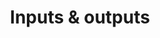 ---
title: Inputs & outputs
description: description
menuWeight: 3
paths:
- apify-platform/deploying/inputs-outputs
---